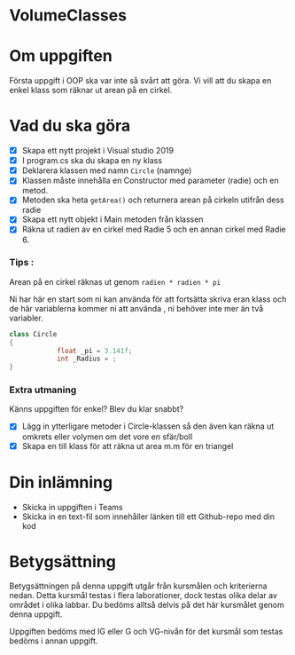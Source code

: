# VolumeClasses
# Om uppgiften

Första uppgift i OOP ska var inte så svårt att göra. Vi vill att du skapa en enkel klass som räknar ut arean på en cirkel. 

# Vad du ska göra

- [x]  Skapa ett nytt projekt i Visual studio 2019
- [x]  I program.cs ska du skapa en ny klass
- [x]  Deklarera klassen med namn `Circle` (namnge)
- [x]  Klassen måste innehålla en Constructor med parameter (radie) och en metod.
- [x]  Metoden ska heta `getArea()` och returnera arean på cirkeln utifrån dess radie
- [x]  Skapa ett nytt objekt i Main metoden från klassen
- [x]  Räkna ut radien av en cirkel med Radie 5 och en annan cirkel med Radie 6.

### Tips :

Arean på en cirkel räknas ut genom `radien * radien * pi`

Ni har här en start som ni kan använda för att fortsätta skriva eran klass och de här variablerna kommer ni att använda , ni behöver inte mer än två variabler.

```csharp
class Circle 
{
			float _pi = 3.141f;
			int _Radius = ;
}
```

### Extra utmaning

Känns uppgiften för enkel? Blev du klar snabbt?

- [x]  Lägg in ytterligare metoder i Circle-klassen så den även kan räkna ut omkrets eller volymen om det vore en sfär/boll
- [x]  Skapa en till klass för att räkna ut area m.m för en triangel

# Din inlämning

- Skicka in uppgiften i Teams
- Skicka in en text-fil som innehåller länken till ett Github-repo med din kod

# Betygsättning

Betygsättningen på denna uppgift utgår från kursmålen och kriterierna nedan. Detta kursmål testas i flera laborationer, dock testas olika delar av området i olika labbar. Du bedöms alltså delvis på det här kursmålet genom denna uppgift.

Uppgiften bedöms med IG eller G och VG-nivån för det kursmål som testas bedöms i annan uppgift.
